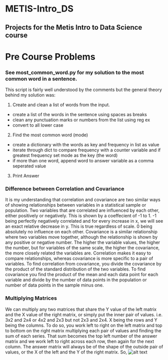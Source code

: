 # METIS-Intro_DS
## Projects for the Metis Intro to Data Science course

# Pre Course Problems
### See most_common_word.py for my solution to the most common word in a sentence.
This script is fairly well understood by the comments but the general theory behind my solution was:
1. Create and clean a list of words from the input.
* create a list of the words in the sentence using spaces as breaks
* clean any punctuation marks or numbers from the list using reg ex
* convert to all lower case
2. Find the most common word (mode)
* create a dictionary with the words as key and frequency in list as value
* iterate through dict to compare frequency with a counter variable and if greatest frequency set mode as the key (the word)
* if more than one word, append word to answer variable as a comma seperated value
3. Print Answer


### Difference between Correlation and Covariance
It is my understanding that correlation and covariance are two similar ways of showing relationships between variables in a statistical sample or population. 
Two variables that are correlated are influenced by each other, either positively or negatively. This
is shown by a coeffecient of -1 to 1. -1 being perfectly negatively correlated and for every increase in x, we will see an
exact relative decrease in y. This is true regardless of scale. 0 being absolutely no influence on each other. 
Covariance is a similar relationship where two variables move together, although the relationship is shown by any positive or
negative number. The higher the variable values, the higher the number, but for variables of the same scale, the higher the
covariance, the more closely related the variables are. Correlation makes it easy to compare relationships, whereas covariance
is more specific to a pair of variables. To find correlation from covariance, you divide the covariance by the product of the
standard distribution of the two variables. To find covariance you find the product of the mean and each data point for each
variable and divide by the number of data points in the population or number of data points in the sample minus one. 


### Multiplying Matrices
We can multiply any two matrices that share the Y value of the left matrix and the X value of the right matrix, or simply put
the inner pair of values. i.e. 3x2 and 2x4 or 4x2 and 2x3 but not 2x3 and 2x4. X being the rows and Y being the columns. To do
so, you work left to right on the left matrix and top to bottom on the right matrix multiplying each pair of values and 
finding the sum of each series. That sum becomes the top left number of the answer matrix and we work left to right across
each row, then again for the next column. The answer matrix will always be of the shape of the outside pair of values, or the
X of the left and the Y of the right matrix. So,
![alt text](https://curiousbensite.files.wordpress.com/2017/09/img_1616.jpg)
